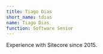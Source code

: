 ```yaml
---
title: Tiago Dias	
short_name: tdias
name: Tiago Dias
function: Software Senior
---
```


Experience with Sitecore since 2015.
